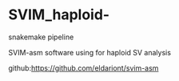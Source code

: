 # SVIM_haploid-
snakemake pipeline

SVIM-asm software using for haploid SV analysis

github:https://github.com/eldariont/svim-asm
